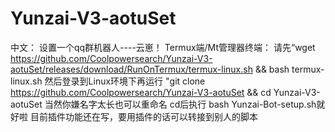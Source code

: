 # Yunzai-V3-aotuSet
中文：
设置一个qq群机器人----云崽！ 
Termux端/Mt管理器终端： 
请先“wget https://github.com/Coolpowersearch/Yunzai-V3-aotuSet/releases/download/RunOnTermux/termux-linux.sh && bash termux-linux.sh
然后登录到Linux环境下再运行 "git clone https://github.com/Coolpowersearch/Yunzai-V3-aotuSet && cd Yunzai-V3-aotuSet
当然你嫌名字太长也可以重命名
cd后执行 bash Yunzai-Bot-setup.sh就好啦
目前插件功能还在写，要用插件的话可以转接到别人的脚本


